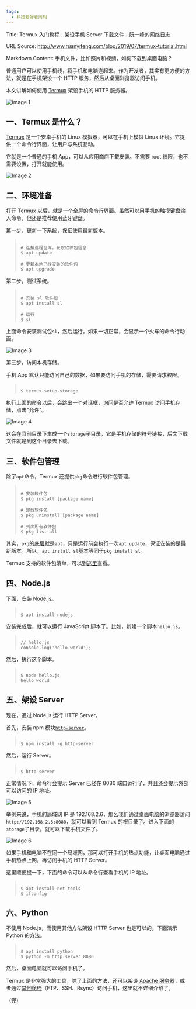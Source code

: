 ```yaml
---
tags:
  - 科技爱好者周刊
---
```

Title: Termux 入门教程：架设手机 Server 下载文件 - 阮一峰的网络日志

URL Source: http://www.ruanyifeng.com/blog/2019/07/termux-tutorial.html

Markdown Content:
手机文件，比如照片和视频，如何下载到桌面电脑？

普通用户可以使用手机线，将手机和电脑连起来。作为开发者，其实有更方便的方法，就是在手机架设一个 HTTP 服务，然后从桌面浏览器访问手机。

本文讲解如何使用 [Termux](https://termux.com/) 架设手机的 HTTP 服务器。

![Image 1](https://www.wangbase.com/blogimg/asset/201907/bg2019072310.jpg)

一、Termux 是什么？
-------------

[Termux](https://termux.com/) 是一个安卓手机的 Linux 模拟器，可以在手机上模拟 Linux 环境。它提供一个命令行界面，让用户与系统互动。

它就是一个普通的手机 App，可以从应用商店下载安装。不需要 root 权限，也不需要设置，打开就能使用。

![Image 2](https://www.wangbase.com/blogimg/asset/201907/bg2019072304.jpg)

二、环境准备
------

打开 Termux 以后，就是一个全屏的命令行界面。虽然可以用手机的触摸键盘输入命令，但还是推荐使用蓝牙键盘。

第一步，更新一下系统，保证使用最新版本。

> ```
> 
> # 连接远程仓库，获取软件包信息
> $ apt update
> 
> # 更新本地已经安装的软件包
> $ apt upgrade
> ```

第二步，测试系统。

> ```
> 
> # 安装 sl 软件包
> $ apt install sl
> 
> # 运行
> $ sl
> ```

上面命令安装测试包`sl`，然后运行。如果一切正常，会显示一个火车的命令行动画。

![Image 3](https://www.wangbase.com/blogimg/asset/201907/bg2019072305.jpg)

第三步，访问本机存储。

手机 App 默认只能访问自己的数据，如果要访问手机的存储，需要请求权限。

> ```
> 
> $ termux-setup-storage
> ```

执行上面的命令以后，会跳出一个对话框，询问是否允许 Termux 访问手机存储，点击"允许"。

![Image 4](https://www.wangbase.com/blogimg/asset/201907/bg2019072306.jpg)

这会在当前目录下生成一个`storage`子目录，它是手机存储的符号链接，后文下载文件就是到这个目录去下载。

三、软件包管理
-------

除了`apt`命令，Termux 还提供`pkg`命令进行软件包管理。

> ```
> 
> # 安装软件包
> $ pkg install [package name]
> 
> # 卸载软件包
> $ pkg uninstall [package name]
> 
> # 列出所有软件包
> $ pkg list-all
> ```

其实，`pkg`的[底层](https://github.com/termux/termux-packages/issues/2151#issuecomment-486184252)就是`apt`，只是运行前会执行一次`apt update`，保证安装的是最新版本。所以，`apt install sl`基本等同于`pkg install sl`。

Termux 支持的软件包清单，可以到[这里](https://github.com/termux/termux-packages/tree/master/packages)查看。

四、Node.js
---------

下面，安装 Node.js。

> ```
> 
> $ apt install nodejs
> ```

安装完成后，就可以运行 JavaScript 脚本了。比如，新建一个脚本`hello.js`。

> ```
> 
> // hello.js
> console.log('hello world');
> ```

然后，执行这个脚本。

> ```
> 
> $ node hello.js
> hello world
> ```

五、架设 Server
-----------

现在，通过 Node.js 运行 HTTP Server。

首先，安装 npm 模块[`http-server`](https://www.npmjs.com/package/http-server)。

> ```
> 
> $ npm install -g http-server
> ```

然后，运行 Server。

> ```
> 
> $ http-server
> ```

正常情况下，命令行会提示 Server 已经在 8080 端口运行了，并且还会提示外部可以访问的 IP 地址。

![Image 5](https://www.wangbase.com/blogimg/asset/201907/bg2019072308.jpg)

举例来说，手机的局域网 IP 是 192.168.2.6，那么我们通过桌面电脑的浏览器访问`http://192.168.2.6:8080`，就可以看到 Termux 的根目录了。进入下面的`storage`子目录，就可以下载手机文件了。

![Image 6](https://www.wangbase.com/blogimg/asset/201907/bg2019072309.jpg)

如果手机和电脑不在同一个局域网，那可以打开手机的热点功能，让桌面电脑通过手机热点上网，再访问手机的 HTTP Server。

这里顺便提一下，下面的命令可以从命令行查看手机的 IP 地址。

> ```
> 
> $ apt install net-tools
> $ ifconfig
> ```

六、Python
--------

不使用 Node.js，而使用其他方法架设 HTTP Server 也是可以的。下面演示 Python 的方法。

> ```
> 
> $ apt install python
> $ python -m http.server 8080
> ```

然后，桌面电脑就可以访问手机了。

Termux 是非常强大的工具，除了上面的方法，还可以架设 [Apache 服务器](http://www.termuxtutorials.ga/2018/06/how-to-install-apache2-in-termux-termux.html)，或者通过[其他途径](https://wiki.termux.com/wiki/Remote_Access)（FTP、SSH、Rsync）访问手机，这里就不详细介绍了。

（完）
